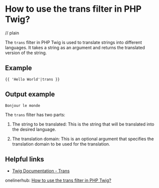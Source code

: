 # How to use the trans filter in PHP Twig?
// plain

The `trans` filter in PHP Twig is used to translate strings into different languages. It takes a string as an argument and returns the translated version of the string.

## Example

```
{{ 'Hello World'|trans }}
```
## Output example

```
Bonjour le monde
```

The `trans` filter has two parts:

1. The string to be translated: This is the string that will be translated into the desired language.

2. The translation domain: This is an optional argument that specifies the translation domain to be used for the translation.

## Helpful links

- [Twig Documentation - Trans](https://twig.symfony.com/doc/2.x/filters/trans.html)

onelinerhub: [How to use the trans filter in PHP Twig?](https://onelinerhub.com/twig/how-to-use-the-trans-filter-in-php-twig-)